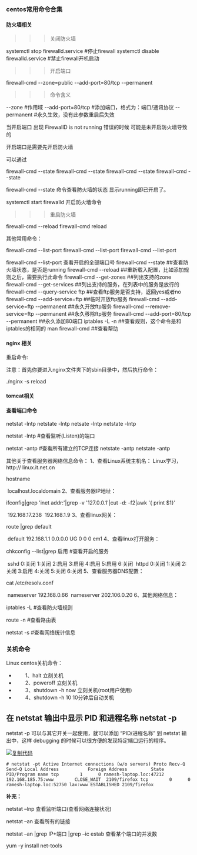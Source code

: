 ### centos常用命令合集

#### 防火墙相关

>>>关闭防火墙



systemctl stop firewalld.service            #停止firewall
systemctl disable firewalld.service        #禁止firewall开机启动

>>>开启端口



firewall-cmd --zone=public --add-port=80/tcp --permanent

> > > 命令含义

--zone #作用域
--add-port=80/tcp #添加端口，格式为：端口/通讯协议
--permanent #永久生效，没有此参数重启后失效 

当开启端口 出现 FirewallD is not running 错误的时候  可能是未开启防火墙导致的  

开启端口是需要先开启防火墙   

可以通过

firewall-cmd --state firewall-cmd --state firewall-cmd --state firewall-cmd --state

 firewall-cmd --state 命令查看防火墙的状态  显示running即已开启了。 

systemctl start firewalld  开启防火墙命令 

>>>重启防火墙

firewall-cmd --reload  firewall-cmd reload

其他常用命令：

firewall-cmd --list-port firewall-cmd --list-port firewall-cmd --list-port

firewall-cmd --list-port                    查看开启的全部端口号
firewall-cmd --state                          ##查看防火墙状态，是否是running
firewall-cmd --reload                          ##重新载入配置，比如添加规则之后，需要执行此命令
firewall-cmd --get-zones                      ##列出支持的zone
firewall-cmd --get-services                    ##列出支持的服务，在列表中的服务是放行的
firewall-cmd --query-service ftp              ##查看ftp服务是否支持，返回yes或者no
firewall-cmd --add-service=ftp                ##临时开放ftp服务
firewall-cmd --add-service=ftp --permanent    ##永久开放ftp服务
firewall-cmd --remove-service=ftp --permanent  ##永久移除ftp服务
firewall-cmd --add-port=80/tcp --permanent    ##永久添加80端口 
iptables -L -n                                ##查看规则，这个命令是和iptables的相同的
man firewall-cmd                              ##查看帮助

#### nginx 相关

重启命令:

注意：首先你要进入nginx文件夹下的sbin目录中，然后执行命令：

./nginx -s reload

#### tomcat相关

#### 查看端口命令

netstat -lntp netstate -lntp netsate -lntp  netstate -lntp

netstat -lntp #查看监听(Listen)的端口

netstat -antp #查看所有建立的TCP连接   netstate -antp netstate -antp

其他关于查看服务器网络信息命令：
1、查看Linux系统主机名： Linux学习，http:// linux.it.net.cn

   hostname

​    localhost.localdomain
2、查看服务器IP地址：

ifconfig|grep 'inet addr:'|grep -v '127.0.0.1'|cut -d: -f2|awk '{ print $1}'

​    192.168.17.238
​    192.168.1.9
3、查看linux网关：

route |grep default

​    default 192.168.1.1 0.0.0.0 UG 0 0 0 em1
4、查看linux打开服务：

chkconfig --list|grep 启用 #查看开启的服务

​    sshd 0:关闭 1:关闭 2:启用 3:启用 4:启用 5:启用 6:关闭
​    httpd 0:关闭 1:关闭 2:关闭 3:启用 4:关闭 5:关闭 6:关闭
5、查看服务器DNS配置：

cat /etc/resolv.conf

​    nameserver 192.168.0.66
​    nameserver 202.106.0.20
6、其他网络信息：

iptables -L #查看防火墙规则

route -n #查看路由表

netstat -s #查看网络统计信息



### 关机命令

Linux centos关机命令：

- 　　1、halt 立刻关机
- 　　2、poweroff 立刻关机
- 　　3、shutdown -h now 立刻关机(root用户使用)
- 　　4、shutdown -h 10 10分钟后自动关机

## **在 netstat 输出中显示 PID 和进程名称 netstat -p**

netstat -p 可以与其它开关一起使用，就可以添加 “PID/进程名称” 到 netstat 输出中，这样 debugging 的时候可以很方便的发现特定端口运行的程序。

[![复制代码](https://common.cnblogs.com/images/copycode.gif)](javascript:void(0);)

```
# netstat -pt Active Internet connections (w/o servers) Proto Recv-Q Send-Q Local Address           Foreign Address         State       PID/Program name tcp        1      0 ramesh-laptop.loc:47212 192.168.185.75:www        CLOSE_WAIT  2109/firefox tcp        0      0 ramesh-laptop.loc:52750 lax:www ESTABLISHED 2109/firefox
```

**补充：**

netstat –lnp 查看监听端口(查看网络连接状况)

netstat –an  查看所有的链接

netstat –an |grep IP+端口 |grep –ic estab 查看某个端口的并发数 

yum -y install net-tools